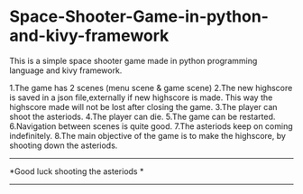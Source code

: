 # Space-Shooter-Game-in-python-and-kivy-framework

This is a simple space shooter game made in python programming language and kivy framework.

1.The game has 2 scenes (menu scene & game scene)
2.The new highscore is saved in a json file,externally if new highscore is made. This way the highscore made will not be lost after         closing the game.
3.The player can shoot the asteriods.
4.The player can die.
5.The game can be restarted.
6.Navigation between scenes is quite good.
7.The asteriods keep on coming indefinitely.
8.The main objective of the game is to make the highscore, by shooting down the asteriods.

************************************
*Good luck shooting the asteriods  *
************************************
